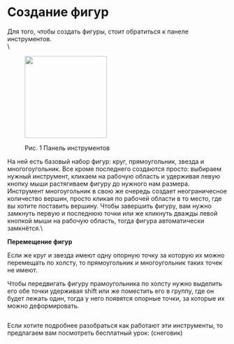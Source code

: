 # Создание фигур

Для того, чтобы создать фигуры, стоит обратиться к панеле инструментов.\
\


<figure><img src="https://lh7-us.googleusercontent.com/Tm-ifjMvriOr9SULY6RBATr482ll_7OQ06nuByzAK5rk8MDxsusO0Xu5CtJkZ-u-oQWPfS1rHksgRsJ_KPA74iFBCQkob5uMLY6OuHOR8W_8SmYcW5YblhbSIFLNP73M2rvAwz7rgLfhcm5IICvMyqI" alt="" width="188"><figcaption><p>Рис. 1 Панель инструментов</p></figcaption></figure>

На ней есть базовый набор фигур: круг, прямоугольник, звезда и многогоугольник. Все кроме последнего создаются просто: выбираем нужный инструмент, кликаем на рабочую область и удерживая левую кнопку мыши растягиваем фигуру до нужного нам размера.\
Инструмент многоугольник в свою же очередь создает неограничесное количество вершин, просто кликая по рабочей области в то место, где вы хотите поставить вершину. Чтобы завершить фигуру, вам нужно замкнуть первую и последнюю точки или же кликнуть дважды левой кнопкой мыши на рабочую область, тогда фигура автоматически замкнётся.\


**Перемещение фигур**

Если же круг и звезда имеют одну  опорную точку за которую их можно перемещать по холсту, то прямоугольник и многоугольник таких точек не имеют.

Чтобы передвигать фигуру прамоугольника по холсту нужно выделить его обе точки удерживая shift или же поместить его в группу, где он будет лежать один, тогда у него появятся опорные точки, за которые их можно деформировать.

<figure><img src="../.gitbook/assets/figyri (1).gif" alt=""><figcaption></figcaption></figure>

Если хотите подробнее разобраться как работают эти инструменты, то предлагаем вам посмотреть бесплатный урок: (снеговик)
